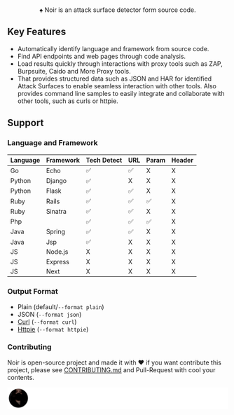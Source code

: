 <div align="center">
  <img src="https://github.com/hahwul/noir/assets/13212227/d4e3d075-9cb0-4ca2-b577-958bfab6ca59" alt="" width="600px;">
  <p>♠️ Noir is an attack surface detector form source code.</p>
</div>

## Key Features
- Automatically identify language and framework from source code.
- Find API endpoints and web pages through code analysis.
- Load results quickly through interactions with proxy tools such as ZAP, Burpsuite, Caido and More Proxy tools.
- That provides structured data such as JSON and HAR for identified Attack Surfaces to enable seamless interaction with other tools. Also provides command line samples to easily integrate and collaborate with other tools, such as curls or httpie.

## Support
### Language and Framework
| Language | Framework | Tech Detect | URL | Param | Header |
|----------|-----------|-------------|-----|-------|--------|
| Go       | Echo      |      ✅     |  ✅ | X     | X      |
| Python   | Django    |      ✅     |  X  | X     | X      |
| Python   | Flask     |      ✅     |  ✅ | X     | X      |
| Ruby     | Rails     |      ✅     |  ✅ | ✅    | X      |
| Ruby     | Sinatra   |      ✅     |  ✅ | X     | X      |
| Php      |           |      ✅     |  ✅ | ✅    | X      |
| Java     | Spring    |      ✅     |  ✅ | X     | X      |
| Java     | Jsp       |      ✅     |  X  | X     | X      |
| JS       | Node.js   |      X      |  X  | X     | X      |
| JS       | Express   |      X      |  X  | X     | X      |
| JS       | Next      |      X      |  X  | X     | X      |

### Output Format
- Plain (default/`--format plain`)
- JSON (`--format json`)
- [Curl](https://github.com/curl/curl) (`--format curl`)
- [Httpie](https://github.com/httpie/httpie) (`--format httpie`)

### Contributing
Noir is open-source project and made it with ❤️ 
if you want contribute this project, please see [CONTRIBUTING.md](./CONTRIBUTING.md) and Pull-Request with cool your contents.

![](./CONTRIBUTORS.svg)
